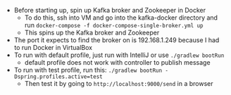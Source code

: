 - Before starting up, spin up Kafka broker and Zookeeper in Docker
    - To do this, ssh into VM and go into the kafka-docker directory
    and run `docker-compose -f docker-compose-single-broker.yml up`
    - This spins up the Kafka broker and Zookeeper
- The port it expects to find the broker on is 192.168.1.249 because I had to 
run Docker in VirtualBox
- To run with default profile, just run with IntelliJ or use `./gradlew bootRun`
    - default profile does not work with controller to publish message
- To run with test profile, run this:
    `./gradlew bootRun -Dspring.profiles.active=test`
    - Then test it by going to `http://localhost:9000/send` in a browser
